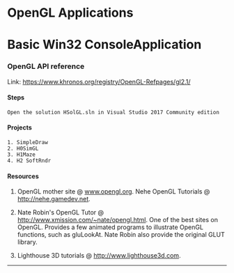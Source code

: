 ﻿# OpenGL Applications 
# Basic Win32 ConsoleApplication

### OpenGL API reference
Link: https://www.khronos.org/registry/OpenGL-Refpages/gl2.1/

#### Steps 
```
Open the solution HSolGL.sln in Visual Studio 2017 Community edition
```

#### Projects
```
1. SimpleDraw
2. H0SimGL
3. H1Maze
4. H2 SoftRndr

```

#### Resources
1. OpenGL mother site @ www.opengl.org.
	Nehe OpenGL Tutorials @ http://nehe.gamedev.net.

2. Nate Robin's OpenGL Tutor @ http://www.xmission.com/~nate/opengl.html.
	One of the best sites on OpenGL. Provides a few animated programs to illustrate OpenGL functions, such as gluLookAt. Nate Robin also provide the original GLUT library.

3. Lighthouse 3D tutorials @ http://www.lighthouse3d.com.


-------------------------------------
